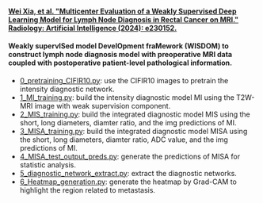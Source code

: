 #### [Wei Xia, et al. "Multicenter Evaluation of a Weakly Supervised Deep Learning Model for Lymph Node Diagnosis in Rectal Cancer on MRI." Radiology: Artificial Intelligence (2024): e230152.](https://doi.org/10.1148/ryai.230152)
#### Weakly supervISed model DevelOpment fraMework (WISDOM) to construct lymph node diagnosis model with preoperative MRI data coupled with postoperative patient-level pathological information.
* [0_pretraining_CIFIR10.py](https://github.com/xiawei999000/WISDOM/blob/main/0_pretraining_CIFIR10.py): use the CIFIR10 images to pretrain the intensity diagnostic network.<br>
* [1_MI_training.py](https://github.com/xiawei999000/WISDOM/blob/main/1_MI_training.py): build the intensity diagnostic model MI using the T2W-MRI image with weak supervision component.<br>
* [2_MIS_training.py](https://github.com/xiawei999000/WISDOM/blob/main/2_MIS_training.py): build the integrated diagnostic model MIS using the short, long diameters, diamter ratio, and the img predictions of MI.<br>
* [3_MISA_training.py](https://github.com/xiawei999000/WISDOM/blob/main/3_MISA_training.py): build the integrated diagnostic model MISA using the short, long diameters, diamter ratio, ADC value, and the img predictions of MI.<br>
* [4_MISA_test_output_preds.py](https://github.com/xiawei999000/WISDOM/blob/main/4_MISA_test_output_preds.py): generate the predictions of MISA for statistic analysis.<br>
* [5_diagnostic_network_extract.py](https://github.com/xiawei999000/WISDOM/blob/main/5_diagnostic_network_extract.py): extract the diagnostic networks.<br>
* [6_Heatmap_generation.py](https://github.com/xiawei999000/WISDOM/blob/main/6_Heatmap_generation.py): generate the heatmap by Grad-CAM to highlight the region related to metastasis.<br>
